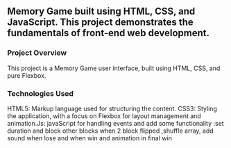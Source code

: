 
## Memory Game built using HTML, CSS, and JavaScript. This project demonstrates the fundamentals of front-end web development.

### Project Overview
This project is a Memory Game user interface, built using HTML, CSS, and pure Flexbox. 

### Technologies Used
HTML5: Markup language used for structuring the content. CSS3: Styling the application, with a focus on Flexbox for layout management and animation.Js: javaScript for handling events and add some functionality :set duration and block other blocks when 2 block flipped ,shuffle array, add sound when lose and when win and animation in final win 
